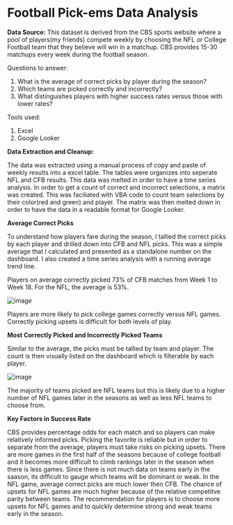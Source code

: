 # Football Pick-ems Data Analysis

**Data Source:**
This dataset is derived from the CBS sports website where a pool of players(my friends) compete weekly by choosing the NFL or College Football team that they believe will win in a matchup. CBS provides 15-30 matchups every week during the football season. 

Questions to answer:
1. What is the average of correct picks by player during the season?
2. Which teams are picked correctly and incorrectly?
3. What distinguishes players with higher success rates versus those with lower rates?

Tools used:
1. Excel
2. Google Looker

**Data Extraction and Cleanup:**

The data was extracted using a manual process of copy and paste of weekly results into a excel table. The tables were organizes into seperate NFL and CFB results. This data was melted in order to have a time series analysis. In order to get a count of correct and incorrect selections, a matrix was created. This was faciliated with VBA code to count team selections by their color(red and green) and player. The matrix was then melted down in order to have the data in a readable format for Google Looker. 

**Average Correct Picks**

To understand how players fare during the season, I tallied the correct picks by each player and drilled down into CFB and NFL picks. This was a simple average that I calculated and presented as a standalone number on the dashboard. I also created a time series analysis with a running average trend line. 

Players on average correctly picked 73% of CFB matches from Week 1 to Week 18. For the NFL, the average is 53%.

![image](https://github.com/jqwin/joes_data_projects/assets/138724732/afd9e892-92bb-4e4b-888a-ffa07a8d7fe8)

Players are more likely to pick college games correctly versus NFL games. Correctly picking upsets is difficult for both levels of play.

**Most Correctly Picked and Incorrectly Picked Teams**

Similar to the average, the picks must be tallied by team and player. The count is then visually listed on the dashboard which is filterable by each player.

![image](https://github.com/jqwin/joes_data_projects/assets/138724732/3824a333-6fb8-46b8-82ba-1b8bad1f0088)

The majority of teams picked are NFL teams but this is likely due to a higher number of NFL games later in the seasons as well as less NFL teams to choose from. 

**Key Factors in Success Rate**

CBS provides percentage odds for each match and so players can make relatively informed picks. Picking the favorite is reliable but in order to separate from the average, players must take risks on picking upsets. There are more games in the first half of the seasons because of college football and it becomes more difficult to climb rankings later in the season when there is less games. Since there is not much data on teams early in the saason, its difficult to gauge which teams will be dominant or weak. In the NFL game, average correct picks are much lower then CFB. The chance of upsets for NFL games are much higher because of the relative competitve parity between teams. The recommendation for players is to choose more upsets for NFL games and to quickly determine strong and weak teams early in the season. 
